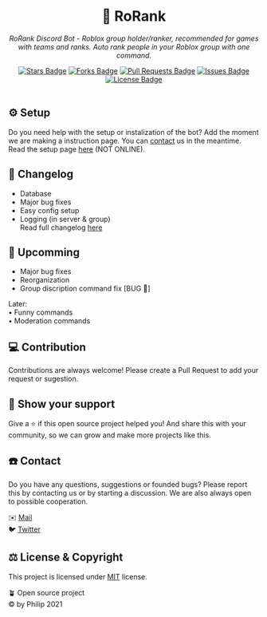 <h1 align="center">🤖 RoRank</h1>
<p align="center"><i>RoRank Discord Bot - Roblox group holder/ranker, recommended for games with teams and ranks. Auto rank people in your Roblox group with one command.</i></p>
<div align="center">
  <a href="https://github.com/by-Philip/RoRank/stargazers"><img src="https://img.shields.io/github/stars/by-Philip/RoRank" alt="Stars Badge"/></a>
<a href="https://github.com/by-Philip/RoRank/network/members"><img src="https://img.shields.io/github/forks/by-Philip/RoRank" alt="Forks Badge"/></a>
<a href="https://github.com/by-Philip/RoRank/pulls"><img src="https://img.shields.io/github/issues-pr/by-Philip/RoRank" alt="Pull Requests Badge"/></a>
<a href="https://github.com/by-Philip/RoRank/issues"><img src="https://img.shields.io/github/issues/by-Philip/RoRank" alt="Issues Badge"/></a>
<a href="https://github.com/by-Philip/RoRank/blob/master/LICENSE"><img src="https://img.shields.io/github/license/by-Philip/RoRank" alt="License Badge"/></a>
</div>
<br>

## ⚙️ Setup
Do you need help with the setup or instalization of the bot? Add the moment we are making a instruction page. You can [contact](#contact) us in the meantime.
Read the setup page [here](#) (NOT ONLINE).

## 📄 Changelog
  - Database
  - Major bug fixes
  - Easy config setup
  - Logging (in server & group)\
Read full changelog [here](https://github.com/by-Philip/RoRank/main/CHANGELOG.md)

## 🔭 Upcomming
  - Major bug fixes
  - Reorganization
  - Group discription command fix [BUG 🐞]

Later: <br>• Funny commands<br>• Moderation commands

## 💻 Contribution
Contributions are always welcome! Please create a Pull Request to add your request or sugestion.

## 🚀 Show your support
Give a ⭐️ if this open source project helped you! And share this with your community, so we can grow and make more projects like this.

<h2 id="contact">☎️ Contact</h2>
Do you have any questions, suggestions or founded bugs? Please report this by contacting us or by starting a discussion. We are also always open to possible cooperation.


✉️ [Mail](mailto:contact@byphilip.ga)\
🐦 [Twitter](https://twitter.com/byPhilip_Inc)

## ⚖️ License & Copyright
This project is licensed under [MIT](https://opensource.org/licenses/MIT) license.

🪴 Open source project\
© by Philip 2021
